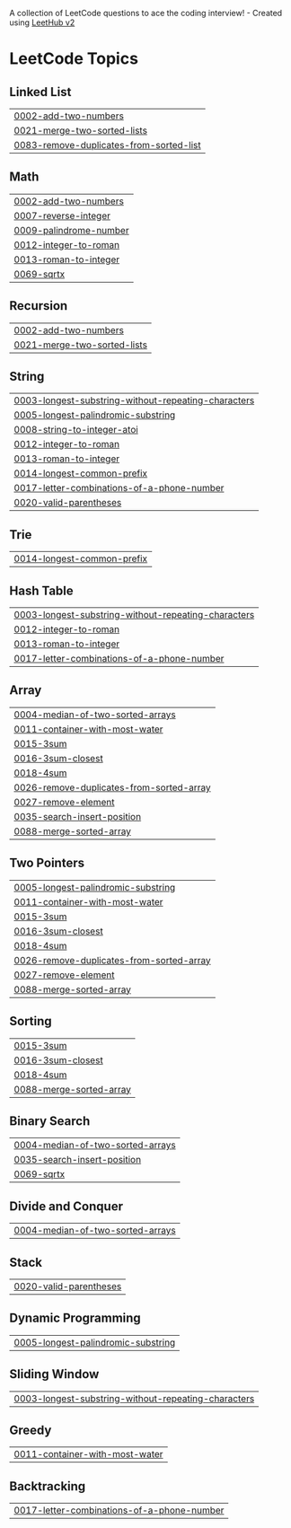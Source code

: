 A collection of LeetCode questions to ace the coding interview! - Created using [LeetHub v2](https://github.com/arunbhardwaj/LeetHub-2.0)
<!---LeetCode Topics Start-->
# LeetCode Topics
## Linked List
|  |
| ------- |
| [0002-add-two-numbers](https://github.com/rishabhkumarchaubey/LeetCode/tree/master/0002-add-two-numbers) |
| [0021-merge-two-sorted-lists](https://github.com/rishabhkumarchaubey/LeetCode/tree/master/0021-merge-two-sorted-lists) |
| [0083-remove-duplicates-from-sorted-list](https://github.com/rishabhkumarchaubey/LeetCode/tree/master/0083-remove-duplicates-from-sorted-list) |
## Math
|  |
| ------- |
| [0002-add-two-numbers](https://github.com/rishabhkumarchaubey/LeetCode/tree/master/0002-add-two-numbers) |
| [0007-reverse-integer](https://github.com/rishabhkumarchaubey/LeetCode/tree/master/0007-reverse-integer) |
| [0009-palindrome-number](https://github.com/rishabhkumarchaubey/LeetCode/tree/master/0009-palindrome-number) |
| [0012-integer-to-roman](https://github.com/rishabhkumarchaubey/LeetCode/tree/master/0012-integer-to-roman) |
| [0013-roman-to-integer](https://github.com/rishabhkumarchaubey/LeetCode/tree/master/0013-roman-to-integer) |
| [0069-sqrtx](https://github.com/rishabhkumarchaubey/LeetCode/tree/master/0069-sqrtx) |
## Recursion
|  |
| ------- |
| [0002-add-two-numbers](https://github.com/rishabhkumarchaubey/LeetCode/tree/master/0002-add-two-numbers) |
| [0021-merge-two-sorted-lists](https://github.com/rishabhkumarchaubey/LeetCode/tree/master/0021-merge-two-sorted-lists) |
## String
|  |
| ------- |
| [0003-longest-substring-without-repeating-characters](https://github.com/rishabhkumarchaubey/LeetCode/tree/master/0003-longest-substring-without-repeating-characters) |
| [0005-longest-palindromic-substring](https://github.com/rishabhkumarchaubey/LeetCode/tree/master/0005-longest-palindromic-substring) |
| [0008-string-to-integer-atoi](https://github.com/rishabhkumarchaubey/LeetCode/tree/master/0008-string-to-integer-atoi) |
| [0012-integer-to-roman](https://github.com/rishabhkumarchaubey/LeetCode/tree/master/0012-integer-to-roman) |
| [0013-roman-to-integer](https://github.com/rishabhkumarchaubey/LeetCode/tree/master/0013-roman-to-integer) |
| [0014-longest-common-prefix](https://github.com/rishabhkumarchaubey/LeetCode/tree/master/0014-longest-common-prefix) |
| [0017-letter-combinations-of-a-phone-number](https://github.com/rishabhkumarchaubey/LeetCode/tree/master/0017-letter-combinations-of-a-phone-number) |
| [0020-valid-parentheses](https://github.com/rishabhkumarchaubey/LeetCode/tree/master/0020-valid-parentheses) |
## Trie
|  |
| ------- |
| [0014-longest-common-prefix](https://github.com/rishabhkumarchaubey/LeetCode/tree/master/0014-longest-common-prefix) |
## Hash Table
|  |
| ------- |
| [0003-longest-substring-without-repeating-characters](https://github.com/rishabhkumarchaubey/LeetCode/tree/master/0003-longest-substring-without-repeating-characters) |
| [0012-integer-to-roman](https://github.com/rishabhkumarchaubey/LeetCode/tree/master/0012-integer-to-roman) |
| [0013-roman-to-integer](https://github.com/rishabhkumarchaubey/LeetCode/tree/master/0013-roman-to-integer) |
| [0017-letter-combinations-of-a-phone-number](https://github.com/rishabhkumarchaubey/LeetCode/tree/master/0017-letter-combinations-of-a-phone-number) |
## Array
|  |
| ------- |
| [0004-median-of-two-sorted-arrays](https://github.com/rishabhkumarchaubey/LeetCode/tree/master/0004-median-of-two-sorted-arrays) |
| [0011-container-with-most-water](https://github.com/rishabhkumarchaubey/LeetCode/tree/master/0011-container-with-most-water) |
| [0015-3sum](https://github.com/rishabhkumarchaubey/LeetCode/tree/master/0015-3sum) |
| [0016-3sum-closest](https://github.com/rishabhkumarchaubey/LeetCode/tree/master/0016-3sum-closest) |
| [0018-4sum](https://github.com/rishabhkumarchaubey/LeetCode/tree/master/0018-4sum) |
| [0026-remove-duplicates-from-sorted-array](https://github.com/rishabhkumarchaubey/LeetCode/tree/master/0026-remove-duplicates-from-sorted-array) |
| [0027-remove-element](https://github.com/rishabhkumarchaubey/LeetCode/tree/master/0027-remove-element) |
| [0035-search-insert-position](https://github.com/rishabhkumarchaubey/LeetCode/tree/master/0035-search-insert-position) |
| [0088-merge-sorted-array](https://github.com/rishabhkumarchaubey/LeetCode/tree/master/0088-merge-sorted-array) |
## Two Pointers
|  |
| ------- |
| [0005-longest-palindromic-substring](https://github.com/rishabhkumarchaubey/LeetCode/tree/master/0005-longest-palindromic-substring) |
| [0011-container-with-most-water](https://github.com/rishabhkumarchaubey/LeetCode/tree/master/0011-container-with-most-water) |
| [0015-3sum](https://github.com/rishabhkumarchaubey/LeetCode/tree/master/0015-3sum) |
| [0016-3sum-closest](https://github.com/rishabhkumarchaubey/LeetCode/tree/master/0016-3sum-closest) |
| [0018-4sum](https://github.com/rishabhkumarchaubey/LeetCode/tree/master/0018-4sum) |
| [0026-remove-duplicates-from-sorted-array](https://github.com/rishabhkumarchaubey/LeetCode/tree/master/0026-remove-duplicates-from-sorted-array) |
| [0027-remove-element](https://github.com/rishabhkumarchaubey/LeetCode/tree/master/0027-remove-element) |
| [0088-merge-sorted-array](https://github.com/rishabhkumarchaubey/LeetCode/tree/master/0088-merge-sorted-array) |
## Sorting
|  |
| ------- |
| [0015-3sum](https://github.com/rishabhkumarchaubey/LeetCode/tree/master/0015-3sum) |
| [0016-3sum-closest](https://github.com/rishabhkumarchaubey/LeetCode/tree/master/0016-3sum-closest) |
| [0018-4sum](https://github.com/rishabhkumarchaubey/LeetCode/tree/master/0018-4sum) |
| [0088-merge-sorted-array](https://github.com/rishabhkumarchaubey/LeetCode/tree/master/0088-merge-sorted-array) |
## Binary Search
|  |
| ------- |
| [0004-median-of-two-sorted-arrays](https://github.com/rishabhkumarchaubey/LeetCode/tree/master/0004-median-of-two-sorted-arrays) |
| [0035-search-insert-position](https://github.com/rishabhkumarchaubey/LeetCode/tree/master/0035-search-insert-position) |
| [0069-sqrtx](https://github.com/rishabhkumarchaubey/LeetCode/tree/master/0069-sqrtx) |
## Divide and Conquer
|  |
| ------- |
| [0004-median-of-two-sorted-arrays](https://github.com/rishabhkumarchaubey/LeetCode/tree/master/0004-median-of-two-sorted-arrays) |
## Stack
|  |
| ------- |
| [0020-valid-parentheses](https://github.com/rishabhkumarchaubey/LeetCode/tree/master/0020-valid-parentheses) |
## Dynamic Programming
|  |
| ------- |
| [0005-longest-palindromic-substring](https://github.com/rishabhkumarchaubey/LeetCode/tree/master/0005-longest-palindromic-substring) |
## Sliding Window
|  |
| ------- |
| [0003-longest-substring-without-repeating-characters](https://github.com/rishabhkumarchaubey/LeetCode/tree/master/0003-longest-substring-without-repeating-characters) |
## Greedy
|  |
| ------- |
| [0011-container-with-most-water](https://github.com/rishabhkumarchaubey/LeetCode/tree/master/0011-container-with-most-water) |
## Backtracking
|  |
| ------- |
| [0017-letter-combinations-of-a-phone-number](https://github.com/rishabhkumarchaubey/LeetCode/tree/master/0017-letter-combinations-of-a-phone-number) |
<!---LeetCode Topics End-->